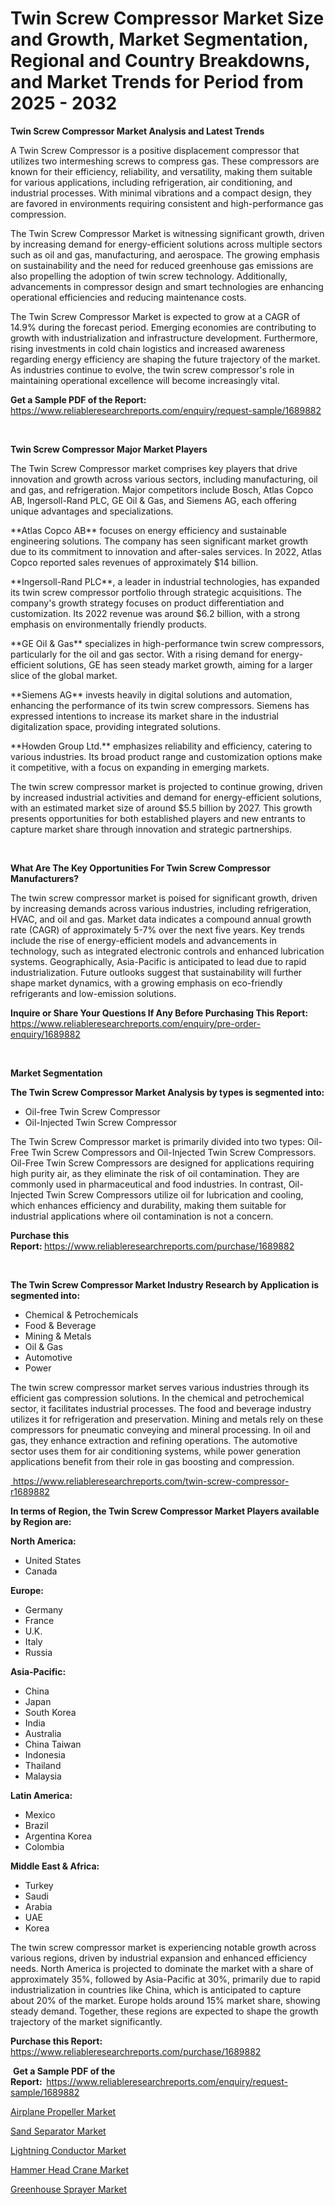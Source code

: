 <p><h1>Twin Screw Compressor Market Size and Growth, Market Segmentation, Regional and Country Breakdowns, and Market Trends for Period from 2025 -  2032</h1></p><p><strong>Twin Screw Compressor Market Analysis and Latest Trends</strong></p>
<p><p>A Twin Screw Compressor is a positive displacement compressor that utilizes two intermeshing screws to compress gas. These compressors are known for their efficiency, reliability, and versatility, making them suitable for various applications, including refrigeration, air conditioning, and industrial processes. With minimal vibrations and a compact design, they are favored in environments requiring consistent and high-performance gas compression.</p><p>The Twin Screw Compressor Market is witnessing significant growth, driven by increasing demand for energy-efficient solutions across multiple sectors such as oil and gas, manufacturing, and aerospace. The growing emphasis on sustainability and the need for reduced greenhouse gas emissions are also propelling the adoption of twin screw technology. Additionally, advancements in compressor design and smart technologies are enhancing operational efficiencies and reducing maintenance costs.</p><p>The Twin Screw Compressor Market is expected to grow at a CAGR of 14.9% during the forecast period. Emerging economies are contributing to growth with industrialization and infrastructure development. Furthermore, rising investments in cold chain logistics and increased awareness regarding energy efficiency are shaping the future trajectory of the market. As industries continue to evolve, the twin screw compressor's role in maintaining operational excellence will become increasingly vital.</p></p>
<p><strong>Get a Sample PDF of the Report:&nbsp;</strong> <a href="https://www.reliableresearchreports.com/enquiry/request-sample/1689882?utm_campaign=32&utm_medium=2&utm_source=Github&utm_content=ia&utm_term=23022025&utm_id=twin-screw-compressor">https://www.reliableresearchreports.com/enquiry/request-sample/1689882</a></p>
<p>&nbsp;</p>
<p><strong>Twin Screw Compressor Major Market Players</strong></p>
<p><p>The Twin Screw Compressor market comprises key players that drive innovation and growth across various sectors, including manufacturing, oil and gas, and refrigeration. Major competitors include Bosch, Atlas Copco AB, Ingersoll-Rand PLC, GE Oil & Gas, and Siemens AG, each offering unique advantages and specializations.</p><p>**Atlas Copco AB** focuses on energy efficiency and sustainable engineering solutions. The company has seen significant market growth due to its commitment to innovation and after-sales services. In 2022, Atlas Copco reported sales revenues of approximately $14 billion.</p><p>**Ingersoll-Rand PLC**, a leader in industrial technologies, has expanded its twin screw compressor portfolio through strategic acquisitions. The company's growth strategy focuses on product differentiation and customization. Its 2022 revenue was around $6.2 billion, with a strong emphasis on environmentally friendly products.</p><p>**GE Oil & Gas** specializes in high-performance twin screw compressors, particularly for the oil and gas sector. With a rising demand for energy-efficient solutions, GE has seen steady market growth, aiming for a larger slice of the global market.</p><p>**Siemens AG** invests heavily in digital solutions and automation, enhancing the performance of its twin screw compressors. Siemens has expressed intentions to increase its market share in the industrial digitalization space, providing integrated solutions.</p><p>**Howden Group Ltd.** emphasizes reliability and efficiency, catering to various industries. Its broad product range and customization options make it competitive, with a focus on expanding in emerging markets.</p><p>The twin screw compressor market is projected to continue growing, driven by increased industrial activities and demand for energy-efficient solutions, with an estimated market size of around $5.5 billion by 2027. This growth presents opportunities for both established players and new entrants to capture market share through innovation and strategic partnerships.</p></p>
<p>&nbsp;</p>
<p><strong>What Are The Key Opportunities For Twin Screw Compressor Manufacturers?</strong></p>
<p><p>The twin screw compressor market is poised for significant growth, driven by increasing demands across various industries, including refrigeration, HVAC, and oil and gas. Market data indicates a compound annual growth rate (CAGR) of approximately 5-7% over the next five years. Key trends include the rise of energy-efficient models and advancements in technology, such as integrated electronic controls and enhanced lubrication systems. Geographically, Asia-Pacific is anticipated to lead due to rapid industrialization. Future outlooks suggest that sustainability will further shape market dynamics, with a growing emphasis on eco-friendly refrigerants and low-emission solutions.</p></p>
<p><strong>Inquire or Share Your Questions If Any Before Purchasing This Report:</strong> <a href="https://www.reliableresearchreports.com/enquiry/pre-order-enquiry/1689882?utm_campaign=32&utm_medium=2&utm_source=Github&utm_content=ia&utm_term=23022025&utm_id=twin-screw-compressor">https://www.reliableresearchreports.com/enquiry/pre-order-enquiry/1689882</a></p>
<p>&nbsp;</p>
<p><strong>Market Segmentation</strong></p>
<p><strong>The Twin Screw Compressor Market Analysis by types is segmented into:</strong></p>
<p><ul><li>Oil-free Twin Screw Compressor</li><li>Oil-Injected Twin Screw Compressor</li></ul></p>
<p><p>The Twin Screw Compressor market is primarily divided into two types: Oil-Free Twin Screw Compressors and Oil-Injected Twin Screw Compressors. Oil-Free Twin Screw Compressors are designed for applications requiring high purity air, as they eliminate the risk of oil contamination. They are commonly used in pharmaceutical and food industries. In contrast, Oil-Injected Twin Screw Compressors utilize oil for lubrication and cooling, which enhances efficiency and durability, making them suitable for industrial applications where oil contamination is not a concern.</p></p>
<p><strong>Purchase this Report:&nbsp;</strong><a href="https://www.reliableresearchreports.com/purchase/1689882?utm_campaign=32&utm_medium=2&utm_source=Github&utm_content=ia&utm_term=23022025&utm_id=twin-screw-compressor">https://www.reliableresearchreports.com/purchase/1689882</a></p>
<p>&nbsp;</p>
<p><strong>The Twin Screw Compressor Market Industry Research by Application is segmented into:</strong></p>
<p><ul><li>Chemical & Petrochemicals</li><li>Food & Beverage</li><li>Mining & Metals</li><li>Oil & Gas</li><li>Automotive</li><li>Power</li></ul></p>
<p><p>The twin screw compressor market serves various industries through its efficient gas compression solutions. In the chemical and petrochemical sector, it facilitates industrial processes. The food and beverage industry utilizes it for refrigeration and preservation. Mining and metals rely on these compressors for pneumatic conveying and mineral processing. In oil and gas, they enhance extraction and refining operations. The automotive sector uses them for air conditioning systems, while power generation applications benefit from their role in gas boosting and compression.</p></p>
<p><a href="https://www.reliableresearchreports.com/twin-screw-compressor-r1689882?utm_campaign=32&utm_medium=2&utm_source=Github&utm_content=ia&utm_term=23022025&utm_id=twin-screw-compressor">&nbsp;https://www.reliableresearchreports.com/twin-screw-compressor-r1689882</a></p>
<p><strong>In terms of Region, the Twin Screw Compressor Market Players available by Region are:</strong></p>
<p>
    <p> <strong> North America: </strong>
        <ul>
            <li>United States</li>
            <li>Canada</li>
        </ul>
        </p> 
    <p> <strong> Europe: </strong>
        <ul>
            <li>Germany</li>
            <li>France</li>
            <li>U.K.</li>
            <li>Italy</li>
            <li>Russia</li>
        </ul>
        </p> 
    <p> <strong> Asia-Pacific: </strong>
        <ul>
            <li>China</li>
            <li>Japan</li>
            <li>South Korea</li>
            <li>India</li>
            <li>Australia</li>
            <li>China Taiwan</li>
            <li>Indonesia</li>
            <li>Thailand</li>
            <li>Malaysia</li>
        </ul>
        </p> 
    <p> <strong> Latin America: </strong>
        <ul>
            <li>Mexico</li>
            <li>Brazil</li>
            <li>Argentina Korea</li>
            <li>Colombia</li>
        </ul>
        </p> 
    <p> <strong> Middle East & Africa: </strong>
        <ul>
            <li>Turkey</li>
            <li>Saudi</li>
            <li>Arabia</li>
            <li>UAE</li>
            <li>Korea</li>
        </ul>
    </p>
    </p>
<p><p>The twin screw compressor market is experiencing notable growth across various regions, driven by industrial expansion and enhanced efficiency needs. North America is projected to dominate the market with a share of approximately 35%, followed by Asia-Pacific at 30%, primarily due to rapid industrialization in countries like China, which is anticipated to capture about 20% of the market. Europe holds around 15% market share, showing steady demand. Together, these regions are expected to shape the growth trajectory of the market significantly.</p></p>
<p><strong>Purchase this Report: </strong><a href="https://www.reliableresearchreports.com/purchase/1689882?utm_campaign=32&utm_medium=2&utm_source=Github&utm_content=ia&utm_term=23022025&utm_id=twin-screw-compressor">https://www.reliableresearchreports.com/purchase/1689882</a></p>
<p>&nbsp;<strong>Get a Sample PDF of the Report:&nbsp;&nbsp;</strong><a href="https://www.reliableresearchreports.com/enquiry/request-sample/1689882?utm_campaign=32&utm_medium=2&utm_source=Github&utm_content=ia&utm_term=23022025&utm_id=twin-screw-compressor">https://www.reliableresearchreports.com/enquiry/request-sample/1689882</a></p>
<p><strong></strong></p>
<p><p><a href="https://github.com/shopovdjondo/Market-Research-Report-List-1/blob/main/airplane-propeller-market.md?utm_campaign=32&utm_medium=2&utm_source=Github&utm_content=ia&utm_term=23022025&utm_id=twin-screw-compressor">Airplane Propeller Market</a></p><p><a href="https://github.com/salodipura00/Market-Research-Report-List-1/blob/main/sand-separator-market.md?utm_campaign=32&utm_medium=2&utm_source=Github&utm_content=ia&utm_term=23022025&utm_id=twin-screw-compressor">Sand Separator Market</a></p><p><a href="https://github.com/saeiddaemo/Market-Research-Report-List-1/blob/main/lightning-conductor-market.md?utm_campaign=32&utm_medium=2&utm_source=Github&utm_content=ia&utm_term=23022025&utm_id=twin-screw-compressor">Lightning Conductor Market</a></p><p><a href="https://github.com/toqiourir/Market-Research-Report-List-1/blob/main/hammer-head-crane-market.md?utm_campaign=32&utm_medium=2&utm_source=Github&utm_content=ia&utm_term=23022025&utm_id=twin-screw-compressor">Hammer Head Crane Market</a></p><p><a href="https://github.com/supicweg/Market-Research-Report-List-1/blob/main/greenhouse-sprayer-market.md?utm_campaign=32&utm_medium=2&utm_source=Github&utm_content=ia&utm_term=23022025&utm_id=twin-screw-compressor">Greenhouse Sprayer Market</a></p></p>